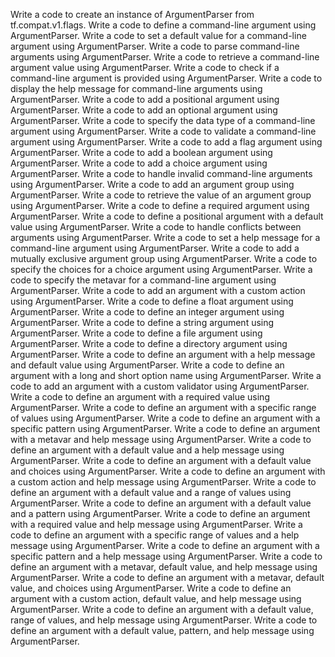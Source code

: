 Write a code to create an instance of ArgumentParser from tf.compat.v1.flags.
Write a code to define a command-line argument using ArgumentParser.
Write a code to set a default value for a command-line argument using ArgumentParser.
Write a code to parse command-line arguments using ArgumentParser.
Write a code to retrieve a command-line argument value using ArgumentParser.
Write a code to check if a command-line argument is provided using ArgumentParser.
Write a code to display the help message for command-line arguments using ArgumentParser.
Write a code to add a positional argument using ArgumentParser.
Write a code to add an optional argument using ArgumentParser.
Write a code to specify the data type of a command-line argument using ArgumentParser.
Write a code to validate a command-line argument using ArgumentParser.
Write a code to add a flag argument using ArgumentParser.
Write a code to add a boolean argument using ArgumentParser.
Write a code to add a choice argument using ArgumentParser.
Write a code to handle invalid command-line arguments using ArgumentParser.
Write a code to add an argument group using ArgumentParser.
Write a code to retrieve the value of an argument group using ArgumentParser.
Write a code to define a required argument using ArgumentParser.
Write a code to define a positional argument with a default value using ArgumentParser.
Write a code to handle conflicts between arguments using ArgumentParser.
Write a code to set a help message for a command-line argument using ArgumentParser.
Write a code to add a mutually exclusive argument group using ArgumentParser.
Write a code to specify the choices for a choice argument using ArgumentParser.
Write a code to specify the metavar for a command-line argument using ArgumentParser.
Write a code to add an argument with a custom action using ArgumentParser.
Write a code to define a float argument using ArgumentParser.
Write a code to define an integer argument using ArgumentParser.
Write a code to define a string argument using ArgumentParser.
Write a code to define a file argument using ArgumentParser.
Write a code to define a directory argument using ArgumentParser.
Write a code to define an argument with a help message and default value using ArgumentParser.
Write a code to define an argument with a long and short option name using ArgumentParser.
Write a code to add an argument with a custom validator using ArgumentParser.
Write a code to define an argument with a required value using ArgumentParser.
Write a code to define an argument with a specific range of values using ArgumentParser.
Write a code to define an argument with a specific pattern using ArgumentParser.
Write a code to define an argument with a metavar and help message using ArgumentParser.
Write a code to define an argument with a default value and a help message using ArgumentParser.
Write a code to define an argument with a default value and choices using ArgumentParser.
Write a code to define an argument with a custom action and help message using ArgumentParser.
Write a code to define an argument with a default value and a range of values using ArgumentParser.
Write a code to define an argument with a default value and a pattern using ArgumentParser.
Write a code to define an argument with a required value and help message using ArgumentParser.
Write a code to define an argument with a specific range of values and a help message using ArgumentParser.
Write a code to define an argument with a specific pattern and a help message using ArgumentParser.
Write a code to define an argument with a metavar, default value, and help message using ArgumentParser.
Write a code to define an argument with a metavar, default value, and choices using ArgumentParser.
Write a code to define an argument with a custom action, default value, and help message using ArgumentParser.
Write a code to define an argument with a default value, range of values, and help message using ArgumentParser.
Write a code to define an argument with a default value, pattern, and help message using ArgumentParser.